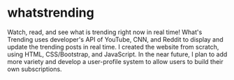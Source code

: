 # whatstrending
Watch, read, and see what is trending right now in real time!
What's Trending uses developer's API of YouTube, CNN, and Reddit to display and update the trending posts in real time. 
I created the website from scratch, using HTML, CSS/Bootstrap, and JavaScript. 
In the near future, I plan to add more variety and develop a user-profile system to allow users to build their own subscriptions.
